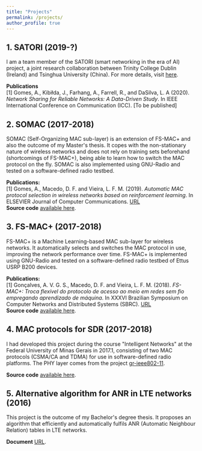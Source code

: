 ```yaml
---
title: "Projects"
permalink: /projects/
author_profile: true
---
```


## 1. SATORI (2019-?)

I am a team member of the SATORI (smart networking in the era of AI) project, a joint research collaboration between Trinity College Dublin (Ireland) and Tsinghua University (China). For more details, visit [here](http://satori-project.net/).

**Publications** <br>
[1] Gomes, A., Kibiłda, J., Farhang, A., Farrell, R., and DaSilva, L. A (2020). _Network Sharing for Reliable Networks: A Data-Driven Study_. In IEEE International Conference on Communication (ICC). [To be published] 

## 2. SOMAC (2017-2018)

SOMAC (Self-Organizing MAC sub-layer) is an extension of FS-MAC+ and also the outcome of my Master's thesis. It copes with the non-stationary nature of wireless networks and does not rely on training sets beforehand (shortcomings of FS-MAC+), being able to learn how to switch the MAC protocol on the fly. SOMAC is also implemented using GNU-Radio and tested on a software-defined radio testbed.

**Publications:** <br>
[1] Gomes, A., Macedo, D. F. and Vieira, L. F. M. (2019). _Automatic MAC protocol selection in wireless networks based on reinforcement learning_. In ELSEVIER Journal of Computer Communications. [URL](https://www.sciencedirect.com/science/article/pii/S0140366419311284) <br>
**Source code** [available here](https://github.com/avgsg/gr-somac). <br>

## 3. FS-MAC+ (2017-2018)

FS-MAC+ is a Machine Learning-based MAC sub-layer for wireless networks. It automatically selects and switches the MAC protocol in use, improving the network performance over time. FS-MAC+ is implemented using GNU-Radio and tested on a software-defined radio testbed of Ettus USRP B200 devices.

**Publications:** <br>
[1] Gonçalves, A. V. G. S., Macedo, D. F. and Vieira, L. F. M. (2018). _FS-MAC+: Troca flexível do protocolo de acesso ao meio em redes sem fio empregando aprendizado de máquina_. In XXXVI Brazilian Symposium on Computer Networks and Distributed Systems (SBRC). [URL](http://ojs.sbc.org.br/index.php/sbrc/article/view/2413) <br>
**Source code** [available here](https://github.com/avgsg/FS-MACplus.git). <br>

## 4. MAC protocols for SDR (2017-2018)

I had developed this project during the course "Intelligent Networks" at the Federal University of Minas Gerais in 2017.1, consisting of two MAC protocols (CSMA/CA and TDMA) for use in software-defined radio platforms. The PHY layer comes from the project [gr-ieee802-11](https://github.com/bastibl/gr-ieee802-11).

**Source code** [available here](https://github.com/avgsg/gr-macprotocols.git). <br>

## 5. Alternative algorithm for ANR in LTE networks (2016)

This project is the outcome of my Bachelor's degree thesis. It proposes an algorithm that efficiently and automatically fulfils ANR (Automatic Neighbour Relation) tables in LTE networks.

**Document** [URL](https://www.researchgate.net/profile/Andre_Gomes19/publication/316066687_Proposta_de_algoritmo_para_preenchimento_automatico_de_tabelas_de_vizinhanca_em_ambientes_LTE/links/58eec352a6fdcc61cc126d3f/Proposta-de-algoritmo-para-preenchimento-automatico-de-tabelas-de-vizinhanca-em-ambientes-LTE.pdf).
